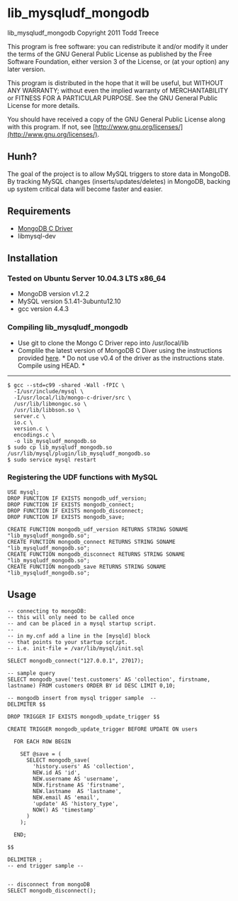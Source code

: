# lib_mysqludf_mongodb

lib_mysqludf_mongodb
Copyright 2011 Todd Treece

This program is free software: you can redistribute it and/or modify
it under the terms of the GNU General Public License as published by
the Free Software Foundation, either version 3 of the License, or
(at your option) any later version.

This program is distributed in the hope that it will be useful,
but WITHOUT ANY WARRANTY; without even the implied warranty of
MERCHANTABILITY or FITNESS FOR A PARTICULAR PURPOSE.  See the
GNU General Public License for more details.

You should have received a copy of the GNU General Public License
along with this program.  If not, see [http://www.gnu.org/licenses/](http://www.gnu.org/licenses/).

## Hunh?
The goal of the project is to allow MySQL triggers to store data in MongoDB.  By tracking MySQL changes (inserts/updates/deletes) in MongoDB, backing up system critical data will become faster and easier.

## Requirements
*  [MongoDB C Driver](http://www.mongodb.org/display/DOCS/C+Language+Center)
*  libmysql-dev

## Installation

### Tested on Ubuntu Server 10.04.3 LTS x86_64
* MongoDB version v1.2.2
* MySQL version 5.1.41-3ubuntu12.10
* gcc version 4.4.3
  

### Compiling lib_mysqludf_mongodb
* Use git to clone the Mongo C Driver repo into /usr/local/lib
* Complile the latest version of MongoDB C Diver using the instructions provided [here](http://api.mongodb.org/c/current/building.html).  * Do not use v0.4 of the driver as the instructions state. Compile using HEAD. *

- - -

    $ gcc --std=c99 -shared -Wall -fPIC \
      -I/usr/include/mysql \
      -I/usr/local/lib/mongo-c-driver/src \
      /usr/lib/libmongoc.so \
      /usr/lib/libbson.so \
      server.c \
      io.c \
      version.c \
      encodings.c \
      -o lib_mysqludf_mongodb.so
    $ sudo cp lib_mysqludf_mongodb.so /usr/lib/mysql/plugin/lib_mysqludf_mongodb.so
    $ sudo service mysql restart

### Registering the UDF functions with MySQL
    USE mysql;
    DROP FUNCTION IF EXISTS mongodb_udf_version;
    DROP FUNCTION IF EXISTS mongodb_connect;
    DROP FUNCTION IF EXISTS mongodb_disconnect;
    DROP FUNCTION IF EXISTS mongodb_save;

    CREATE FUNCTION mongodb_udf_version RETURNS STRING SONAME "lib_mysqludf_mongodb.so";
    CREATE FUNCTION mongodb_connect RETURNS STRING SONAME "lib_mysqludf_mongodb.so";
    CREATE FUNCTION mongodb_disconnect RETURNS STRING SONAME "lib_mysqludf_mongodb.so";
    CREATE FUNCTION mongodb_save RETURNS STRING SONAME "lib_mysqludf_mongodb.so";

## Usage
    -- connecting to mongoDB:
    -- this will only need to be called once
    -- and can be placed in a mysql startup script.
    --
    -- in my.cnf add a line in the [mysqld] block
    -- that points to your startup script.
    -- i.e. init-file = /var/lib/mysql/init.sql

    SELECT mongodb_connect("127.0.0.1", 27017);

    -- sample query
    SELECT mongodb_save('test.customers' AS 'collection', firstname, lastname) FROM customers ORDER BY id DESC LIMIT 0,10;

    -- mongodb insert from mysql trigger sample  --
    DELIMITER $$

    DROP TRIGGER IF EXISTS mongodb_update_trigger $$
     
    CREATE TRIGGER mongodb_update_trigger BEFORE UPDATE ON users
      
      FOR EACH ROW BEGIN
      
        SET @save = (
          SELECT mongodb_save(
            'history.users' AS 'collection',
            NEW.id AS 'id',
            NEW.username AS 'username',
            NEW.firstname AS 'firstname', 
            NEW.lastname  AS 'lastname',
            NEW.email AS 'email',
            'update' AS 'history_type',
            NOW() AS 'timestamp'
          )
        );
     
      END;

    $$

    DELIMITER ;
    -- end trigger sample --


    -- disconnect from mongoDB
    SELECT mongodb_disconnect();
